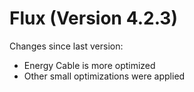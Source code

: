 # Flux (Version 4.2.3)

Changes since last version:
- Energy Cable is more optimized
- Other small optimizations were applied